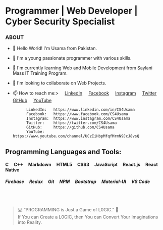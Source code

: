 # Programmer | Web Developer | Cyber Security Specialist

### ABOUT
- 👋 Hello World! I'm Usama from Pakistan.
- 👀 I'm a young passionate programmer with various skills.
- 🌱 I'm currently learning Web and Mobile Development from Saylani Mass IT Training Program.
- 💞️ I'm looking to collaborate on Web Projects.

- 📫 How to reach me:> &nbsp; &nbsp; [LinkedIn](https://www.linkedin.com/in/CS4Usama "LinkedIn Profile") &nbsp; &nbsp; [Facebook](https://www.facebook.com/CS4Usama "Facebook Profile") &nbsp; &nbsp; [Instagram](https://www.instagram.com/CS4Usama "Instagram Profile") &nbsp; &nbsp; [Twitter](https://twitter.com/CS4Usama "Twitter Profile") &nbsp; &nbsp; [GitHub](https://github.com/CS4Usama "GitHub Portfolio") &nbsp; &nbsp; [YouTube](https://www.youtube.com/channel/UCzIiHbpMfqfMrmN9JcJ8vsQ)

            LinkedIn:   https://www.linkedin.com/in/CS4Usama
            Facebook:   https://www.facebook.com/CS4Usama
            Instagram:  https://www.instagram.com/CS4Usama
            Twitter:    https://twitter.com/CS4Usama
            GitHub:     https://github.com/CS4Usama
            YouTube:    https://www.youtube.com/channel/UCzIiHbpMfqfMrmN9JcJ8vsQ

## Programming Languages and Tools:
#### C &nbsp; &nbsp; C++ &nbsp; &nbsp; Markdown &nbsp; &nbsp; HTML5 &nbsp; &nbsp; CSS3 &nbsp; &nbsp; JavaScript &nbsp; &nbsp; React.js &nbsp; &nbsp; React Native
##### Firebase &nbsp; &nbsp; Redux &nbsp; &nbsp; Git &nbsp; &nbsp; NPM &nbsp; &nbsp; Bootstrap &nbsp; &nbsp; Material-UI &nbsp; &nbsp; VS Code

</br><br>

>💻 &ldquo;PROGRAMMING is Just a Game of L0GIC.&rdquo; 🧐 <br>If You can Create a L0GIC, then You can Convert Your Imaginations into Reality.

<!-- CS4Usama/Cyber-Ping is a ✨ special ✨ repository because its `README.md` (this file) appears on your GitHub profile.
You can click the Preview link to take a look at your changes. --->
